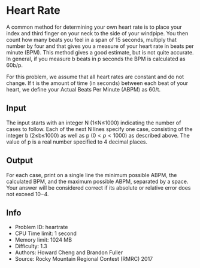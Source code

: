 # Heart Rate

A common method for determining your own heart rate is to place your index and third finger on your neck to the side of your windpipe. You then count how many beats you feel in a span of 15 seconds, multiply that number by four and that gives you a measure of your heart rate in beats per minute (BPM). This method gives a good estimate, but is not quite accurate. In general, if you measure b beats in p seconds the BPM is calculated as 60b/p.

For this problem, we assume that all heart rates are constant and do not change. If t is the amount of time (in seconds) between each beat of your heart, we define your Actual Beats Per Minute (ABPM) as 60/t.

## Input

The input starts with an integer N (1≤N≤1000) indicating the number of cases to follow. Each of the next N lines specify one case, consisting of the integer b (2≤b≤1000) as well as p $(0<p<1000)$ as described above. The value of p is a real number specified to 4 decimal places.

## Output

For each case, print on a single line the minimum possible ABPM, the calculated BPM, and the maximum possible ABPM, separated by a space. Your answer will be considered correct if its absolute or relative error does not exceed 10−4.

## Info

- Problem ID: heartrate
- CPU Time limit: 1 second
- Memory limit: 1024 MB
- Difficulty: 1.3
- Authors: Howard Cheng and Brandon Fuller
- Source: Rocky Mountain Regional Contest (RMRC) 2017
